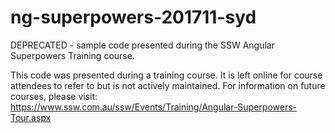 # ng-superpowers-201711-syd


DEPRECATED - sample code presented during the SSW Angular Superpowers Training course.

This code was presented during a training course. It is left online for course attendees to refer to but is not actively maintained. For information on future courses, please visit: https://www.ssw.com.au/ssw/Events/Training/Angular-Superpowers-Tour.aspx
